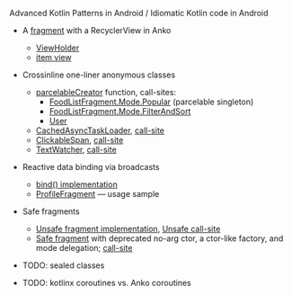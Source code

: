 Advanced Kotlin Patterns in Android /  Idiomatic Kotlin code in Android

* A [fragment](/app/src/main/java/net/aquadc/advancedkotlinpatterns/feature/ankoRecyclerView/AnkoRecyclerViewFragment.kt) with a RecyclerView in Anko
  * [ViewHolder](/app/src/main/java/net/aquadc/advancedkotlinpatterns/recycler/FoodItemHolder.kt)
  * [item view](/app/src/main/java/net/aquadc/advancedkotlinpatterns/recycler/createFoodItemHolder.kt)

* Crossinline one-liner anonymous classes
  * [parcelableCreator](/app/src/main/java/net/aquadc/advancedkotlinpatterns/common/parcelable.kt#L8) function, call-sites:
    * [FoodListFragment.Mode.Popular](/app/src/main/java/net/aquadc/advancedkotlinpatterns/feature/fragments/safe/FoodListFragment.kt#L64) (parcelable singleton)
    * [FoodListFragment.Mode.FilterAndSort](/app/src/main/java/net/aquadc/advancedkotlinpatterns/feature/fragments/safe/FoodListFragment.kt#L74)
    * [User](/app/src/main/java/net/aquadc/advancedkotlinpatterns/feature/bind/User.kt)
  * [CachedAsyncTaskLoader](/app/src/main/java/net/aquadc/advancedkotlinpatterns/feature/crossinlineOneLiner/CachedAsyncTaskLoader.kt),
  [call-site](/app/src/main/java/net/aquadc/advancedkotlinpatterns/feature/crossinlineOneLiner/LoaderFragment.kt#L58)
  * [ClickableSpan](/app/src/main/java/net/aquadc/advancedkotlinpatterns/feature/crossinlineOneLiner/ClickableSpan.kt),
  [call-site](/app/src/main/java/net/aquadc/advancedkotlinpatterns/feature/crossinlineOneLiner/LoaderFragment.kt#L63)
  * [TextWatcher](/app/src/main/java/net/aquadc/advancedkotlinpatterns/feature/crossinlineOneLiner/TextWatcher.kt),
  [call-site](/app/src/main/java/net/aquadc/advancedkotlinpatterns/feature/crossinlineOneLiner/LoaderFragment.kt#L42)

* Reactive data binding via broadcasts
  * [bind() implementation](/app/src/main/java/net/aquadc/advancedkotlinpatterns/feature/bind/bind.kt)
  * [ProfileFragment](/app/src/main/java/net/aquadc/advancedkotlinpatterns/feature/bind/ProfileFragment.kt) — usage sample

* Safe fragments
  * [Unsafe fragment implementation](/app/src/main/java/net/aquadc/advancedkotlinpatterns/feature/fragments/unsafe/FoodListFragment.kt), 
  [Unsafe call-site](/app/src/main/java/net/aquadc/advancedkotlinpatterns/feature/fragments/unsafe/FoodFilterAndSortChooserFragment.kt#L54)
  * [Safe fragment](/app/src/main/java/net/aquadc/advancedkotlinpatterns/feature/fragments/safe/FoodListFragment.kt)
  with deprecated no-arg ctor, a ctor-like factory, and mode delegation;
  [call-site](/app/src/main/java/net/aquadc/advancedkotlinpatterns/feature/fragments/safe/FoodFilterAndSortChooserFragment.kt#L54)

* TODO: sealed classes
* TODO: kotlinx coroutines vs. Anko coroutines